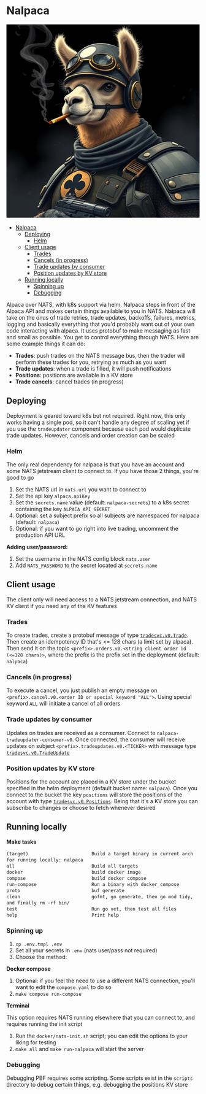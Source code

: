 # Nalpaca

![Nalpaca](./assets/logo.jpg)

- [Nalpaca](#nalpaca)
  - [Deploying](#deploying)
    - [Helm](#helm)
  - [Client usage](#client-usage)
    - [Trades](#trades)
    - [Cancels (in progress)](#cancels-in-progress)
    - [Trade updates by consumer](#trade-updates-by-consumer)
    - [Position updates by KV store](#position-updates-by-kv-store)
  - [Running locally](#running-locally)
    - [Spinning up](#spinning-up)
    - [Debugging](#debugging)

Alpaca over NATS, with k8s support via helm. Nalpaca steps in front of the Alpaca API and makes certain things available to you in NATS.
Nalpaca will take on the onus of trade retries, trade updates, backoffs, failures, metrics, logging and basically everything that you'd probably want
out of your own code interacting with alpaca. It uses protobuf to make messaging as fast and small as possible.
You get to control everything through NATS. Here are some example things it can do:

- **Trades**: push trades on the NATS message bus, then the trader will perform these trades for you, retrying as much as you want
- **Trade updates**: when a trade is filled, it will push notifications
- **Positions**: positions are available in a KV store
- **Trade cancels**: cancel trades (in progress)

## Deploying

Deployment is geared toward k8s but not required. Right now, this only works having a single pod, so it can't handle any degree of scaling yet if you use the `tradeupdater` component because each pod would duplicate trade updates. However, cancels and order creation can be scaled

### Helm

The only real dependency for nalpaca is that you have an account and some NATS jetstream client to connect to. If you have those 2 things, you're good to go

1. Set the NATS url in `nats.url` you want to connect to
2. Set the api key `alpaca.apiKey`
3. Set the `secrets.name` value (default: `nalpaca-secrets`) to a k8s secret containing the key `ALPACA_API_SECRET`
4. Optional: set a subject prefix so all subjects are namespaced for nalpaca (default: `nalpaca`)
5. Optional: if you want to go right into live trading, uncomment the production API URL

**Adding user/password:**

1. Set the username in the NATS config block `nats.user`
2. Add `NATS_PASSWORD` to the secret located at `secrets.name`

## Client usage

The client only will need access to a NATS jetstream connection, and NATS KV client if you need any of the KV features

### Trades

To create trades, create a protobuf message of type [`tradesvc.v0.Trade`](./api/proto/tradesvc/v0/tradesvc.proto). Then create an idempotency ID that's <= 128 chars (a limit set by alpaca). Then send it on the topic `<prefix>.orders.v0.<string client order id (<=128 chars)>`, where the prefix is the prefix set in the deployment (default: `nalpaca`)

### Cancels (in progress)

To execute a cancel, you just publish an empty message on `<prefix>.cancel.v0.<order ID or special keyword "ALL">`. Using special keyword `ALL` will initiate a cancel of all orders

### Trade updates by consumer

Updates on trades are received as a consumer. Connect to `nalpaca-tradeupdater-consumer-v0`. Once connected, the consumer will receive updates on subject `<prefix>.tradeupdates.v0.<TICKER>` with message type [`tradesvc.v0.TradeUpdate`](./api/proto/tradesvc/v0/tradesvc.proto)

### Position updates by KV store

Positions for the account are placed in a KV store under the bucket specified in the helm deployment (default bucket name: `nalpaca`). Once you connect to the bucket the key `positions` will store the positions of the account with type [`tradesvc.v0.Positions`](./api/proto/tradesvc/v0/tradesvc.proto). Being that it's a KV store you can subscribe to changes or choose to fetch whenever desired

## Running locally

**Make tasks**

```
(target)                       Build a target binary in current arch for running locally: nalpaca
all                            Build all targets
docker                         build docker image
compose                        build docker compose
run-compose                    Run a binary with docker compose
proto                          buf generate
clean                          gofmt, go generate, then go mod tidy, and finally rm -rf bin/
test                           Run go vet, then test all files
help                           Print help
```

### Spinning up

1. `cp .env.tmpl .env`
2. Set all your secrets in `.env` (nats user/pass not required)
3. Choose the method:

**Docker compose**

1. Optional: if you feel the need to use a different NATS connection, you'll want to edit the `compose.yaml` to do so
2. `make compose run-compose`

**Terminal**

This option requires NATS running elsewhere that you can connect to, and requires running the init script

1. Run the `docker/nats-init.sh` script; you can edit the options to your liking for testing
2. `make all` and `make run-nalpaca` will start the server

### Debugging

Debugging PBF requires some scripting. Some scripts exist in the `scripts` directory to debug certain things, e.g. debugging the positions KV store